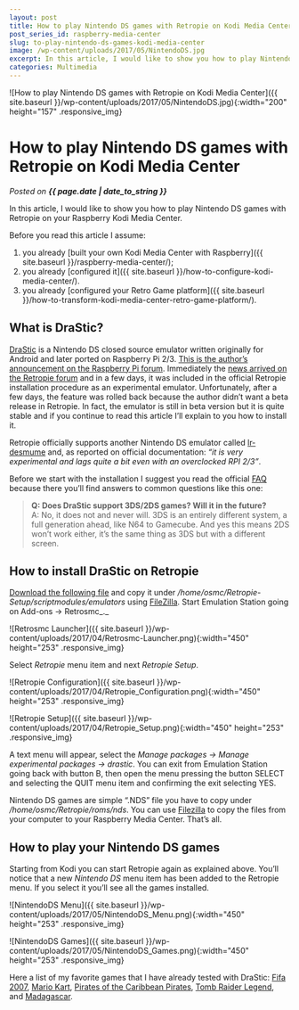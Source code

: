 ```yaml
---
layout: post
title: How to play Nintendo DS games with Retropie on Kodi Media Center
post_series_id: raspberry-media-center
slug: to-play-nintendo-ds-games-kodi-media-center
image: /wp-content/uploads/2017/05/NintendoDS.jpg
excerpt: In this article, I would like to show you how to play Nintendo DS games with Retropie on your Raspberry Kodi Media Center.
categories: Multimedia
---
```


![How to play Nintendo DS games with Retropie on Kodi Media Center]({{ site.baseurl }}/wp-content/uploads/2017/05/NintendoDS.jpg){:width="200" height="157" .responsive_img}

# How to play Nintendo DS games with Retropie on Kodi Media Center
_Posted on **{{ page.date | date_to_string }}**_

In this article, I would like to show you how to play Nintendo DS games with Retropie on your Raspberry Kodi Media Center.

Before you read this article I assume:

1. you already [built your own Kodi Media Center with Raspberry]({{ site.baseurl }}/raspberry-media-center/);
2. you already [configured it]({{ site.baseurl }}/how-to-configure-kodi-media-center/).
3. you already [configured your Retro Game platform]({{ site.baseurl }}/how-to-transform-kodi-media-center-retro-game-platform/).

## What is DraStic?

[DraStic](http://drastic-ds.com/) is a Nintendo DS closed source emulator written originally for Android and later ported on Raspberry Pi 2/3. [This is the author’s announcement on the Raspberry Pi forum](https://www.raspberrypi.org/forums/viewtopic.php?f=78&t=170820). Immediately the [news arrived on the Retropie forum](https://retropie.org.uk/forum/topic/7435/drastic-nintendo-ds-emulator-out-now-for-pi2-3/13) and in a few days, it was included in the official Retropie installation procedure as an experimental emulator. Unfortunately, after a few days, the feature was rolled back because the author didn’t want a beta release in Retropie. In fact, the emulator is still in beta version but it is quite stable and if you continue to read this article I’ll explain to you how to install it.

Retropie officially supports another Nintendo DS emulator called [lr-desmume](https://github.com/RetroPie/RetroPie-Setup/wiki/Nintendo-DS) and, as reported on official documentation: _“it is very experimental and lags quite a bit even with an overclocked RPI 2/3”_.

Before we start with the installation I suggest you read the official [FAQ](http://drastic-ds.com/viewtopic.php?f=4&t=2) because there you’ll find answers to common questions like this one:

> **Q: Does DraStic support 3DS/2DS games? Will it in the future?**  
> A: No, it does not and never will. 3DS is an entirely different system, a full generation ahead, like N64 to Gamecube. And yes this means 2DS won’t work either, it’s the same thing as 3DS but with a different screen.

## How to install DraStic on Retropie

[Download the following file](https://raw.githubusercontent.com/RetroPie/RetroPie-Setup/master/scriptmodules/emulators/drastic.sh) and copy it under _/home/osmc/Retropie-Setup/scriptmodules/emulators_ using [FileZilla](https://filezilla-project.org/). Start Emulation Station going on Add-ons -> Retrosmc_._

![Retrosmc Launcher]({{ site.baseurl }}/wp-content/uploads/2017/04/Retrosmc-Launcher.png){:width="450" height="253" .responsive_img}

Select _Retropie_ menu item and next _Retropie Setup_.

![Retropie Configuration]({{ site.baseurl }}/wp-content/uploads/2017/04/Retropie_Configuration.png){:width="450" height="253" .responsive_img}

![Retropie Setup]({{ site.baseurl }}/wp-content/uploads/2017/04/Retropie_Setup.png){:width="450" height="253" .responsive_img}

A text menu will appear, select the _Manage packages -> Manage experimental packages -> drastic_. You can exit from Emulation Station going back with button B, then open the menu pressing the button SELECT and selecting the QUIT menu item and confirming the exit selecting YES.

Nintendo DS games are simple “.NDS” file you have to copy under _/home/osmc/Retropie/roms/nds_. You can use [Filezilla](https://filezilla-project.org/) to copy the files from your computer to your Raspberry Media Center. That’s all.

## How to play your Nintendo DS games

Starting from Kodi you can start Retropie again as explained above. You’ll notice that a new _Nintendo DS_ menu item has been added to the Retropie menu. If you select it you’ll see all the games installed.

![NintendoDS Menu]({{ site.baseurl }}/wp-content/uploads/2017/05/NintendoDS_Menu.png){:width="450" height="253" .responsive_img}

![NintendoDS Games]({{ site.baseurl }}/wp-content/uploads/2017/05/NintendoDS_Games.png){:width="450" height="253" .responsive_img}

Here a list of my favorite games that I have already tested with DraStic: [Fifa 2007](https://www.youtube.com/watch?v=-rU_1K0Gdfc), [Mario Kart](https://www.youtube.com/watch?v=F2hltWsF_IE), [Pirates of the Caribbean Pirates](https://www.youtube.com/watch?v=GPkU1wPPb7Q), [Tomb Raider Legend](https://www.youtube.com/watch?v=8gI3dlXWOec), and [Madagascar](https://www.youtube.com/watch?v=7MpaTn0VgVY).
